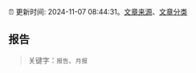:alarm_clock: 更新时间: 2024-11-07 08:44:31。[文章来源](/README.md)、[文章分类](/TAGS.md)

## 报告


> 关键字：`报告`、`月报`



